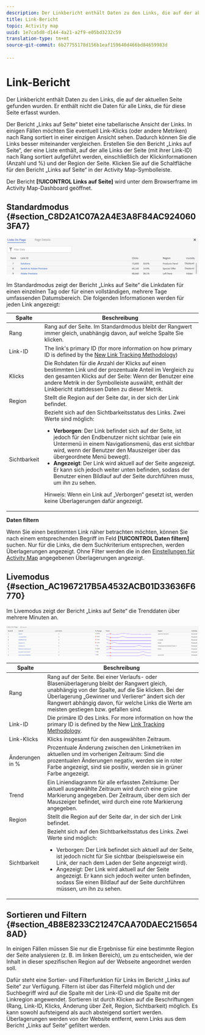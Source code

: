 ```yaml
---
description: Der Linkbericht enthält Daten zu den Links, die auf der aktuellen Seite gefunden wurden. Er enthält nicht die Daten für alle Links, die für diese Seite erfasst wurden.
title: Link-Bericht
topic: Activity map
uuid: 1e7ca5d8-d144-4a21-a2f9-e05bd3232c59
translation-type: tm+mt
source-git-commit: 6b27755178d156b1eaf159640d466bd84659983d

---
```



# Link-Bericht

Der Linkbericht enthält Daten zu den Links, die auf der aktuellen Seite gefunden wurden. Er enthält nicht die Daten für alle Links, die für diese Seite erfasst wurden.

Der Bericht „Links auf Seite“ bietet eine tabellarische Ansicht der Links. In einigen Fällen möchten Sie eventuell Link-Klicks (oder andere Metriken) nach Rang sortiert in einer einzigen Ansicht sehen. Dadurch können Sie die Links besser miteinander vergleichen. Erstellen Sie den Bericht „Links auf Seite“, der eine Liste enthält, auf der alle Links der Seite (mit ihrer Link-ID) nach Rang sortiert aufgeführt werden, einschließlich der Klickinformationen (Anzahl und %) und der Region der Seite. Klicken Sie auf die Schaltfläche für den Bericht „Links auf Seite“ in der Activity Map-Symbolleiste.

Der Bericht **[!UICONTROL Links auf Seite]** wird unter dem Browserframe im Activity Map-Dashboard geöffnet.

## Standardmodus {#section_C8D2A1C07A2A4E3A8F84AC9240603FA7}

![](assets/links_in_page.png)

Im Standardmodus zeigt der Bericht „Links auf Seite“ die Linkdaten für einen einzelnen Tag oder für einen vollständigen, mehrere Tage umfassenden Datumsbereich. Die folgenden Informationen werden für jeden Link angezeigt:

<table id="table_3DE41B2CFA644B70AF802A3123CE51D9"> 
 <thead> 
  <tr> 
   <th colname="col1" class="entry"> Spalte </th> 
   <th colname="col2" class="entry"> Beschreibung </th> 
  </tr> 
 </thead>
 <tbody> 
  <tr> 
   <td colname="col1"> Rang </td> 
   <td colname="col2"> Rang auf der Seite. Im Standardmodus bleibt der Rangwert immer gleich, unabhängig davon, auf welche Spalte Sie klicken. </td> 
  </tr> 
  <tr> 
   <td colname="col1"> Link-ID </td> 
   <td colname="col2">The link's primary ID (for more information on how primary ID is defined by the <a href="/help/analyze/activity-map/activitymap-link-tracking/activitymap-link-tracking-methodology.md">New Link Tracking Methodology</a>) </td> 
  </tr> 
  <tr> 
   <td colname="col1"> Klicks </td> 
   <td colname="col2"> Die Rohdaten für die Anzahl der Klicks auf einen bestimmten Link und der prozentuale Anteil im Vergleich zu den gesamten Klicks auf der Seite: Wenn der Benutzer eine andere Metrik in der Symbolleiste auswählt, enthält der Linkbericht stattdessen Daten zu dieser Metrik. </td> 
  </tr> 
  <tr> 
   <td colname="col1"> Region </td> 
   <td colname="col2"> Stellt die Region auf der Seite dar, in der sich der Link befindet. </td> 
  </tr> 
  <tr> 
   <td colname="col1"> Sichtbarkeit </td> 
   <td colname="col2">Bezieht sich auf den Sichtbarkeitsstatus des Links. Zwei Werte sind möglich: 
    <ul id="ul_BABCC0F64145407C9D439150A6898E6D">
     <li id="li_9AF0479BDCEB4A44A37292FAABFA83A5"><b>Verborgen</b>: Der Link befindet sich auf der Seite, ist jedoch für den Endbenutzer nicht sichtbar (wie ein Untermenü in einem Navigationsmenü, das erst sichtbar wird, wenn der Benutzer den Mauszeiger über das übergeordnete Menü bewegt). </li>
     <li id="li_C6FA4EC27EDD4341AB9821E2B4BC9E60"><b>Angezeigt</b>: Der Link wird aktuell auf der Seite angezeigt. Er kann sich jedoch weiter unten befinden, sodass der Benutzer einen Bildlauf auf der Seite durchführen muss, um ihn zu sehen. </li>
    </ul><p>Hinweis: Wenn ein Link auf „Verborgen“ gesetzt ist, werden keine Überlagerungen dafür angezeigt. </p></td> 
  </tr> 
 </tbody> 
</table>

**Daten filtern**

Wenn Sie einen bestimmten Link näher betrachten möchten, können Sie nach einem entsprechenden Begriff im Feld **[!UICONTROL Daten filtern]** suchen. Nur für die Links, die dem Suchkriterium entsprechen, werden Überlagerungen angezeigt. Ohne Filter werden die in den [Einstellungen für Activity Map](/help/analyze/activity-map/activitymap-overlay-settings.md) angegebenen Überlagerungen angezeigt.

## Livemodus {#section_AC1967217B5A4532ACB01D33636F6770}

Im Livemodus zeigt der Bericht „Links auf Seite“ die Trenddaten über mehrere Minuten an.

![](assets/links_on_page.png)

<table id="table_61D1FB0F02894055A1AB394DE4FE4742"> 
 <thead> 
  <tr> 
   <th colname="col1" class="entry"> Spalte </th> 
   <th colname="col2" class="entry"> Beschreibung </th> 
  </tr> 
 </thead>
 <tbody> 
  <tr> 
   <td colname="col1"> Rang </td> 
   <td colname="col2"> Rang auf der Seite. Bei einer Verlaufs- oder Blasenüberlagerung bleibt der Rangwert gleich, unabhängig von der Spalte, auf die Sie klicken. Bei der Überlagerung „Gewinner und Verlierer“ ändert sich der Rangwert abhängig davon, für welche Links die Werte am meisten gestiegen bzw. gefallen sind. </td> 
  </tr> 
  <tr> 
   <td colname="col1"> Link-ID </td> 
   <td colname="col2">Die primäre ID des Links. For more information on how the primary ID is defined by the New <a href="/help/analyze/activity-map/activitymap-link-tracking/activitymap-link-tracking-methodology.md"> Link Tracking Methodology</a>. </td>
  </tr> 
  <tr> 
   <td colname="col1"> Link-Klicks </td> 
   <td colname="col2"> Klicks insgesamt für den ausgewählten Zeitraum. </td> 
  </tr> 
  <tr> 
   <td colname="col1"> Änderungen in % </td> 
   <td colname="col2"> Prozentuale Änderung zwischen den Linkmetriken im aktuellen und im vorherigen Zeitraum: Sind die prozentualen Änderungen negativ, werden sie in roter Farbe angezeigt, sind sie positiv, werden sie in grüner Farbe angezeigt. </td> 
  </tr> 
  <tr> 
   <td colname="col1"> Trend </td> 
   <td colname="col2"> Ein Liniendiagramm für alle erfassten Zeiträume: Der aktuell ausgewählte Zeitraum wird durch eine grüne Markierung angegeben. Der Zeitraum, über dem sich der Mauszeiger befindet, wird durch eine rote Markierung angegeben. </td> 
  </tr> 
  <tr> 
   <td colname="col1"> Region </td> 
   <td colname="col2"> Stellt die Region auf der Seite dar, in der sich der Link befindet. </td> 
  </tr> 
  <tr> 
   <td colname="col1"> Sichtbarkeit </td> 
   <td colname="col2">Bezieht sich auf den Sichtbarkeitsstatus des Links. Zwei Werte sind möglich: 
    <ul id="ul_B10C55ED4D3C4CF99506DC467E2E7CFB">
     <li id="li_EA646722A51041CC9E62C56DEF92C81F">Verborgen: Der Link befindet sich aktuell auf der Seite, ist jedoch nicht für Sie sichtbar (beispielsweise ein Link, der nach dem Laden der Seite angezeigt wird). </li>
     <li id="li_F9543614C2894003AC9984A7404E2785">Angezeigt: Der Link wird aktuell auf der Seite angezeigt. Er kann sich jedoch weiter unten befinden, sodass Sie einen Bildlauf auf der Seite durchführen müssen, um ihn zu sehen. </li>
    </ul></td> 
  </tr> 
 </tbody> 
</table>

## Sortieren und Filtern {#section_4B8E8233C21247CAA70DAEC2156548AD}

In einigen Fällen müssen Sie nur die Ergebnisse für eine bestimmte Region der Seite analysieren (z. B. im linken Bereich), um zu entscheiden, wie der Inhalt in dieser spezifischen Region auf der Webseite angeordnet werden soll.

Dafür steht eine Sortier- und Filterfunktion für Links im Bericht „Links auf Seite“ zur Verfügung. Filtern ist über das Filterfeld möglich und der Suchbegriff wird auf die Spalte mit der Link-ID und die Spalte mit der Linkregion angewendet. Sortieren ist durch Klicken auf die Beschriftungen (Rang, Link-ID, Klicks, Änderung über Zeit, Region, Sichtbarkeit) möglich. Es kann sowohl aufsteigend als auch absteigend sortiert werden. Überlagerungen werden von der Website entfernt, wenn Links aus dem Bericht „Links auf Seite“ gefiltert werden.
